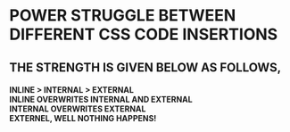 # POWER STRUGGLE BETWEEN DIFFERENT CSS CODE INSERTIONS

## THE STRENGTH IS GIVEN BELOW AS FOLLOWS,

<h4>
INLINE > INTERNAL > EXTERNAL <br>
INLINE OVERWRITES INTERNAL AND EXTERNAL <br>
INTERNAL OVERWRITES EXTERNAL <br>
EXTERNEL, WELL NOTHING HAPPENS! <br>
</h4>


